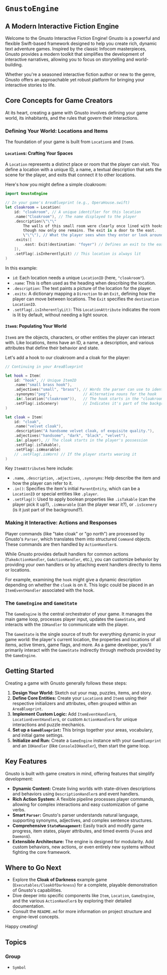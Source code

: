 # ``GnustoEngine``

## A Modern Interactive Fiction Engine

Welcome to the Gnusto Interactive Fiction Engine! Gnusto is a powerful and flexible Swift-based
framework designed to help you create rich, dynamic text adventure games. Inspired by the
classic Infocom masterpieces, Gnusto provides a modern toolkit that simplifies the development
of interactive narratives, allowing you to focus on storytelling and world-building.

Whether you're a seasoned interactive fiction author or new to the genre, Gnusto offers an
approachable yet robust platform for bringing your interactive stories to life.

## Core Concepts for Game Creators

At its heart, creating a game with Gnusto involves defining your game world, its inhabitants,
and the rules that govern their interactions.

### Defining Your World: Locations and Items

The foundation of your game is built from `Location`s and `Item`s.

#### `Location`s: Crafting Your Spaces

A `Location` represents a distinct place or room that the player can visit. You define
a location with a unique ID, a name, a textual description that sets the scene for the
player, and exits that connect it to other locations.

Here's how you might define a simple cloakroom:

```swift
import GnustoEngine

// In your game's AreaBlueprint (e.g., OperaHouse.swift)
let cloakroom = Location(
    id: "cloakroom", // A unique identifier for this location
    .name("Cloakroom"), // The name displayed to the player
    .description(\"\"\"
        The walls of this small room were clearly once lined with hooks,
        though now only one remains. The exit is a door to the east.
        \"\"\"), // What the player sees when they enter or look around
    .exits([
        .east: Exit(destination: "foyer") // Defines an exit to the east leading to "foyer"
    ]),
    .setFlag(.isInherentlyLit) // This location is always lit
)
```

In this example:

- `id`: Each location needs a unique `LocationID` (here, `"cloakroom"`).
- `.name`: This is often used as the heading when describing the location.
- `.description`: The text paints a picture of the location for the player.
- `.exits`: A dictionary mapping a `Direction` to an `Exit`, defining how the player
  can move between locations. The `Exit` specifies the `destination` `LocationID`.
- `.setFlag(.isInherentlyLit)`: This `LocationAttribute` indicates the room is lit
  by default, without needing a light source.

#### `Item`s: Populating Your World

`Item`s are the objects, characters, or other entities the player can interact with.
Like locations, items have an ID, a name, a description, and various attributes that
define their behavior and state.

Let's add a hook to our cloakroom and a cloak for the player:

```swift
// Continuing in your AreaBlueprint

let hook = Item(
    id: "hook", // Unique ItemID
    .name("small brass hook"),
    .adjectives("small", "brass"), // Words the parser can use to identify the hook
    .synonyms("peg"),              // Alternative nouns for the hook
    .in(.location("cloakroom")),   // The hook starts in the "cloakroom"
    .setFlag(.isScenery)           // Indicates it's part of the background, likely not takable
)

let cloak = Item(
    id: "cloak",
    .name("velvet cloak"),
    .description("A handsome velvet cloak, of exquisite quality."),
    .adjectives("handsome", "dark", "black", "velvet"),
    .in(.player), // The cloak starts in the player's possession
    .setFlag(.isTakable),
    .setFlag(.isWearable)
    // .setFlag(.isWorn) // If the player starts wearing it
)
```

Key `ItemAttribute`s here include:

- `.name`, `.description`, `.adjectives`, `.synonyms`: Help describe the item and how
  the player can refer to it.
- `.in()`: Specifies the item's initial `ParentEntity`, which can be a `LocationID`
  or special entities like `.player`.
- `.setFlag()`: Used to apply boolean properties like `.isTakable` (can the player pick
  it up?), `.isWearable` (can the player wear it?), or `.isScenery` (is it just part
  of the background?).

### Making it Interactive: Actions and Responses

Player commands (like "take cloak" or "go north") are processed by Gnusto's `Parser`,
which translates them into structured `Command` objects. These commands are then handled
by `ActionHandler`s.

While Gnusto provides default handlers for common actions (`TakeActionHandler`,
`GoActionHandler`, etc.), you can customize behavior by providing your own handlers
or by attaching event handlers directly to items or locations.

For example, examining the `hook` might give a dynamic description depending on whether
the `cloak` is on it. This logic could be placed in an `ItemEventHandler` associated
with the hook.

### The `GameEngine` and `GameState`

The `GameEngine` is the central orchestrator of your game. It manages the main game loop,
processes player input, updates the `GameState`, and interacts with the `IOHandler`
to communicate with the player.

The `GameState` is the single source of truth for everything dynamic in your game world:
the player's current location, the properties and locations of all items, active timers,
game flags, and more. As a game developer, you'll primarily interact with the `GameState`
indirectly through methods provided by the `GameEngine`.

## Getting Started

Creating a game with Gnusto generally follows these steps:

1.  **Design Your World:** Sketch out your map, puzzles, items, and story.
2.  **Define Core Entities:** Create your `Location`s and `Item`s using their
    respective initializers and attributes, often grouped within an `AreaBlueprint`.
3.  **Implement Custom Logic:** Add `ItemEventHandler`s, `LocationEventHandler`s,
    or custom `ActionHandler`s for unique interactions and puzzle mechanics.
4.  **Set up a `GameBlueprint`:** This brings together your areas, vocabulary,
    and initial game settings.
5.  **Initialize and Run:** Create a `GameEngine` instance with your `GameBlueprint`
    and an `IOHandler` (like `ConsoleIOHandler`), then start the game loop.

## Key Features

Gnusto is built with game creators in mind, offering features that simplify development:

- **Dynamic Content:** Create living worlds with state-driven descriptions and behaviors using
  `DescriptionHandler`s and event handlers.
- **Rich Action System:** A flexible pipeline processes player commands, allowing for
  complex interactions and easy customization of game verbs.
- **Smart `Parser`:** Gnusto's parser understands natural language, supporting synonyms,
  adjectives, and complex sentence structures.
- **Comprehensive `StateManagement`:** Easily track and modify game progress, item states,
  player attributes, and timed events (`Fuse`s and `Daemon`s).
- **Extensible Architecture:** The engine is designed for modularity. Add custom behaviors,
  new actions, or even entirely new systems without fighting the core framework.

## Where to Go Next

- Explore the **Cloak of Darkness** example game (`Executables/CloakOfDarkness`) for a
  complete, playable demonstration of Gnusto's capabilities.
- Dive deeper into specific components like `Item`, `Location`, `GameEngine`, and
  the various `ActionHandler`s by exploring their detailed documentation.
- Consult the `README.md` for more information on project structure and engine-level concepts.

Happy creating!

## Topics

### Group

- `Symbol`
